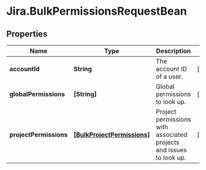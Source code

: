 # Jira.BulkPermissionsRequestBean

## Properties

Name | Type | Description | Notes
------------ | ------------- | ------------- | -------------
**accountId** | **String** | The account ID of a user. | [optional] 
**globalPermissions** | **[String]** | Global permissions to look up. | [optional] 
**projectPermissions** | [**[BulkProjectPermissions]**](BulkProjectPermissions.md) | Project permissions with associated projects and issues to look up. | [optional] 


